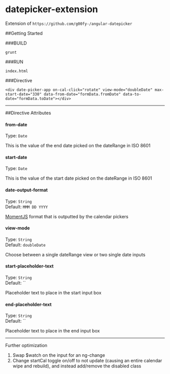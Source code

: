 # datepicker-extension
Extension of `https://github.com/g00fy-/angular-datepicker`

##Getting Started

###BUILD

```
grunt
```

###RUN

```
index.html
```

###Directive
```
<div date-picker-app on-cal-click="rotate" view-mode="doubleDate" max-start-date="330" data-from-date="formData.fromDate" data-to-date="formData.toDate"></div>
```

----------

##Directive Attributes

#### from-date
Type: `Date`  

This is the value of the end date picked on the dateRange in ISO 8601

#### start-date
Type: `Date`  

This is the value of the start date picked on the dateRange in ISO 8601

#### date-output-format
Type: `String`  
Default: `MMM DD YYYY`

[MomentJS](http://momentjs.com/) format that is outputted by the calendar pickers

#### view-mode
Type: `String`  
Default: `doubleDate`

Choose between a single dateRange view or two single date inputs

#### start-placeholder-text
Type: `String`  
Default: ``

Placeholder text to place in the start input box

#### end-placeholder-text
Type: `String`  
Default: ``

Placeholder text to place in the end input box

-------------

Further optimization

1. Swap $watch on the input for an ng-change
2. Change startCal toggle on/off to not update (causing an entire calendar wipe and rebuild), and instead add/remove the disabled class
